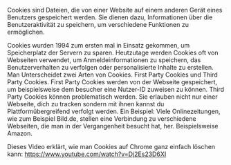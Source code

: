 Cookies sind  Dateien, die von einer Website auf einem anderen Gerät eines Benutzers gespeichert werden. Sie dienen dazu, Informationen über die Benutzeraktivität zu speichern, um verschiedene Funktionen zu ermöglichen. 

Cookies wurden 1994 zum ersten mal in Einsatz gekommen, um Speicherplatz der Servern zu sparen. Heutzutage werden Cookies oft von Webseiten verwendet, um Anmeldeinformationen zu speichern, das Benutzerverhalten zu verfolgen oder personalisierte Inhalte zu erstellen. 
Man Unterscheidet zwei Arten von Cookies. First Party Cookies und Third Party Cookies.
First Party Cookies werden von der Webseite gespeichert, um beispielsweise dem besucher eine Nutzer-ID  zuweisen zu können.
Third Party Cookies können problematisch werden. Sie erlauben  nicht nur einer Webseite, dich zu tracken sondern mit ihnen kannst du Plattformübergreifend verfolgt werden. Ein Beispiel: Viele Onlinezeitungen, wie zum Beispiel Bild.de, stellen eine Verbindung zu verschiedene Webseiten, die man in der Vergangenheit besucht hat, her. Beispielsweise Amazon. 

Dieses Video erklärt, wie man Cookies auf Chrome ganz einfach löschen kann: https://www.youtube.com/watch?v=Dj2Es23D6XI 
